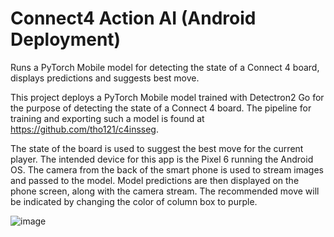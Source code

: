 # Connect4 Action AI (Android Deployment)
Runs a PyTorch Mobile model for detecting the state of a Connect 4 board, displays predictions and suggests best move.

This project deploys a PyTorch Mobile model trained with Detectron2 Go for the purpose of detecting the state of a Connect 4 board. The pipeline for training and exporting such a model is found at https://github.com/tho121/c4insseg. 

The state of the board is used to suggest the best move for the current player. The intended device for this app is the Pixel 6 running the Android OS. The camera from the back of the smart phone is used to stream images and passed to the model. Model predictions are then displayed on the phone screen, along with the camera stream. The recommended move will be indicated by changing the color of column box to purple.

![image](https://user-images.githubusercontent.com/4165980/213034064-9d99e3cb-7ec7-4671-b847-bf80d3891665.png)
